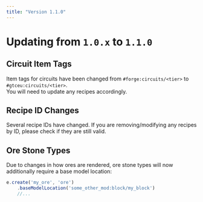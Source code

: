 ```yaml
---
title: "Version 1.1.0"
---
```



# Updating from `1.0.x` to `1.1.0`


## Circuit Item Tags

Item tags for circuits have been changed from `#forge:circuits/<tier>` to `#gtceu:circuits/<tier>`.  
You will need to update any recipes accordingly.


## Recipe ID Changes

Several recipe IDs have changed. If you are removing/modifying any recipes by ID, please check if they are still valid.


## Ore Stone Types

Due to changes in how ores are rendered, ore stone types will now additionally require a base model location:

```js
e.create('my_ore', 'ore')
    .baseModelLocation('some_other_mod:block/my_block')
    //...
```